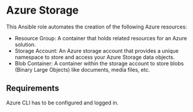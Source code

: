 Azure Storage
=========

This Ansible role automates the creation of the following Azure resources:

- Resource Group: A container that holds related resources for an Azure solution.
- Storage Account: An Azure storage account that provides a unique namespace to store and access your Azure Storage data objects.
- Blob Container: A container within the storage account to store blobs (Binary Large Objects) like documents, media files, etc.


Requirements
------------
Azure CLI has to be configured and logged in. 

